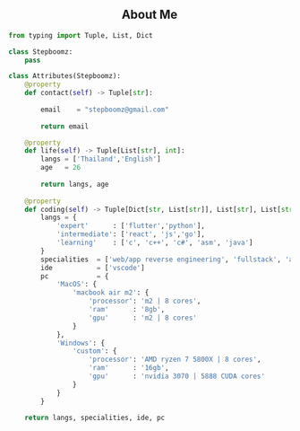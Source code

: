 <!-- <p align="center">
    <img alt="" src=https://img.shields.io/github/stars/xStepboomz?style=for-the-badge&?affiliations=OWNER%2CCOLLABORATOR />
    <img alt="" src=https://komarev.com/ghpvc/?username=xStepboomz&style=for-the-badge />
</p> -->


<h2 align="center">About Me </h2>

```python
from typing import Tuple, List, Dict

class Stepboomz:
    pass

class Attributes(Stepboomz):
    @property
    def contact(self) -> Tuple[str]:
      
        email    = "stepboomz@gmail.com"
	    
	    return email

    @property
    def life(self) -> Tuple[List[str], int]:
        langs = ['Thailand','English']
        age   = 26
		
        return langs, age
	
    @property
    def coding(self) -> Tuple[Dict[str, List[str]], List[str], List[str], Dict[str]]:
        langs = {
            'expert'      : ['flutter','python'],
            'intermediate': ['react', 'js','go'],
            'learning'    : ['c', 'c++', 'c#', 'asm', 'java']
        }
        specialities  = ['web/app reverse engineering', 'fullstack', 'ai']
        ide           = ['vscode']
        pc            = {
            'MacOS': {
                'macbook air m2': {
                    'processor': 'm2 | 8 cores',
                    'ram'      : '8gb',
                    'gpu'      : 'm2 | 8 cores'
                }
            },
            'Windows': {
                'custom': {
                    'processor': 'AMD ryzen 7 5800X | 8 cores',
                    'ram'      : '16gb',
                    'gpu'      : 'nvidia 3070 | 5888 CUDA cores'
                }
            }
        }

	return langs, specialities, ide, pc
```

